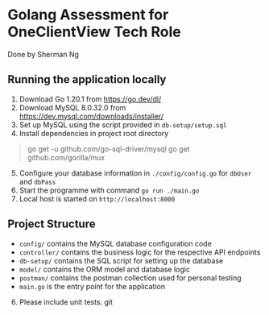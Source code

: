 # Golang Assessment for OneClientView Tech Role
Done by Sherman Ng

## Running the application locally
1. Download Go 1.20.1 from https://go.dev/dl/
2. Download MySQL 8.0.32.0 from https://dev.mysql.com/downloads/installer/
3. Set up MySQL using the script provided in `db-setup/setup.sql`
4. Install dependencies in project root directory
> go get -u github.com/go-sql-driver/mysql
> go get github.com/gorilla/mux
5. Configure your database information in `./config/config.go` for `dbUser` and `dbPass`
6. Start the programme with command `go run ./main.go`
7. Local host is started on `http://localhost:8000`

## Project Structure
- `config/` contains the MySQL database configuration code
- `controller/` contains the business logic for the respective API endpoints
- `db-setup/` contains the SQL script for setting up the database
- `model/` contains the ORM model and database logic
- `postman/` contains the postman collection used for personal testing
- `main.go` is the entry point for the application



6.	Please include unit tests.
git